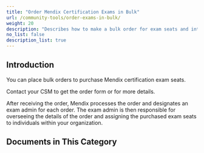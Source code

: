 ```yaml
---
title: "Order Mendix Certification Exams in Bulk"
url: /community-tools/order-exams-in-bulk/
weight: 20
description: "Describes how to make a bulk order for exam seats and introduces the documents in this category."
no_list: false
description_list: true
---
```


## Introduction

You can place bulk orders to purchase Mendix certification exam seats.

Contact your CSM to get the order form or for more details.

After receiving the order, Mendix processes the order and designates an exam admin for each order. The exam admin is then responsible for overseeing the details of the order and assigning the purchased exam seats to individuals within your organization.

## Documents in This Category



